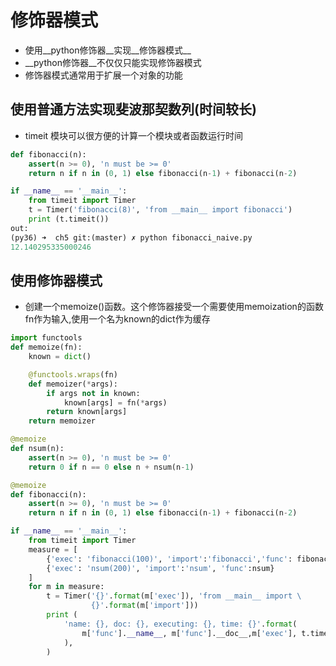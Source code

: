 # 修饰器模式
* 使用__python修饰器__实现__修饰器模式__
* __python修饰器__不仅仅只能实现修饰器模式
* 修饰器模式通常用于扩展一个对象的功能

## 使用普通方法实现斐波那契数列(时间较长)
* timeit 模块可以很方便的计算一个模块或者函数运行时间

```python
def fibonacci(n):
    assert(n >= 0), 'n must be >= 0'
    return n if n in (0, 1) else fibonacci(n-1) + fibonacci(n-2)

if __name__ == '__main__':
    from timeit import Timer
    t = Timer('fibonacci(8)', 'from __main__ import fibonacci')
    print (t.timeit())
out:
(py36) ➜  ch5 git:(master) ✗ python fibonacci_naive.py
12.140295335000246
```

## 使用修饰器模式
* 创建一个memoize()函数。这个修饰器接受一个需要使用memoization的函数fn作为输入,使用一个名为known的dict作为缓存

```python
import functools
def memoize(fn):
    known = dict()

    @functools.wraps(fn)
    def memoizer(*args):
        if args not in known:
            known[args] = fn(*args)
        return known[args]
    return memoizer

@memoize
def nsum(n):
    assert(n >= 0), 'n must be >= 0'
    return 0 if n == 0 else n + nsum(n-1)

@memoize
def fibonacci(n):
    assert(n >= 0), 'n must be >= 0'
    return n if n in (0, 1) else fibonacci(n-1) + fibonacci(n-2)

if __name__ == '__main__':
    from timeit import Timer
    measure = [
        {'exec': 'fibonacci(100)', 'import':'fibonacci','func': fibonacci},
        {'exec': 'nsum(200)', 'import':'nsum', 'func':nsum}
    ]
    for m in measure:
        t = Timer('{}'.format(m['exec']), 'from __main__ import \
                  {}'.format(m['import']))
        print (
            'name: {}, doc: {}, executing: {}, time: {}'.format(
                m['func'].__name__, m['func'].__doc__,m['exec'], t.timeit()
            ),
        )
```
